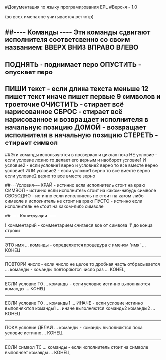 #Документация по языку програмирования EPL
#Версия - 1.0

(во всех именах не учитывается регистр)

##---- Команды ----
Эти команды сдвигают исполнителя соответсвенно со своим названием:
ВВЕРХ
ВНИЗ
ВПРАВО
ВЛЕВО
--
ПОДНЯТЬ - поднимает перо
ОПУСТИТЬ - опускает перо
--
ПИШИ текст - если длина текста меньше 12 пишет текст иначе пишет первые 9 символов и троеточие
ОЧИСТИТЬ - стирает всё нарисованное
СБРОС - стирает всё нарисованное и возвращает исполнителя в начальную позицию
ДОМОЙ - возвращает исполнителя в начальную позицию
СТЕРЕТЬ - стирает символ
--
##Эти команды используются в проверках и циклах пока
НЕ условие - если условие ложно то делает его верным и наоборот
условие1 И условие2 - если условие1 верно и условие2 верно то все вместе верно
условие1 ИЛИ условие2 - если условие1 верно то все вместе верно
                        если условие2 верно то все вместе верно

##---Условия---
КРАЙ - истинно если исполнитель стоит на краю
СИМВОЛ - истинно если исполнитель стоит на каком-нибудь символе
СВОБОДНО - истинно если исполнитель не стоит на каком-либо символе
           и исполнитель не стоит на краю
ПУСТО - истинно если исполнитель не стоит на каком-либо символе


##---- Конструкции ----

! комментарий     - комментарием считаеся все от символа '!' до конца строки

----

ЭТО имя
...
команды           - определяется процедура с именем 'имя'
...
КОНЕЦ

----

ПОВТОРИ число     - если число не целое то дробная часть отбрасывается
...
команды           - команды повторяются число раз
...
КОНЕЦ

----

ЕСЛИ условие ТО
...
команды           - если условие истинно выполняются команды
...
КОНЕЦ

----

ЕСЛИ условие ТО
...
команды1
...
ИНАЧЕ             - если условие истинно выполняются команды1
...                 иначе выполняются команды2
команды2
...
КОНЕЦ

----

ПОКА условие ДЕЛАЙ
...
команды           - команды выполняются пока условие истинно
...
КОНЕЦ

----

ЕСЛИ символ ТО
...
команды           - если исполнитель стоит на символе выполняет команды
...
КОНЕЦ
